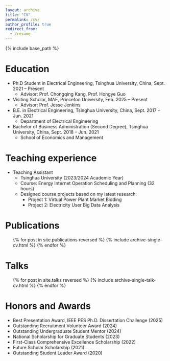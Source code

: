 ```yaml
---
layout: archive
title: "CV"
permalink: /cv/
author_profile: true
redirect_from:
  - /resume
---
```


{% include base_path %}

Education
======
* Ph.D Student in Electrical Engineering, Tsinghua University, China, Sept. 2021 – Present
  * Advisor: Prof. Chongqing Kang, Prof. Hongye Guo
* Visiting Scholar, MAE, Princeton University, Feb. 2025 – Present
  * Advisor: Prof. Jesse Jenkins
* B.E. in Electrical Engineering, Tsinghua University, China, Sept. 2017 – Jun. 2021
  * Department of Electrical Engineering
* Bachelor of Business Administration (Second Degree), Tsinghua University, China, Sept. 2018 – Jun. 2021
  * School of Economics and Management


Teaching experience
======
* Teaching Assistant
  * Tsinghua University (2023/2024 Academic Year)
  * Course: Energy Internet Operation Scheduling and Planning (32 hours)
  * Designed course projects based on my latest research:
    * Project 1: Virtual Power Plant Market Bidding
    * Project 2: Electricity User Big Data Analysis
  

Publications
======
  <ul>{% for post in site.publications reversed %}
    {% include archive-single-cv.html %}
  {% endfor %}</ul>
  
Talks
======
  <ul>{% for post in site.talks reversed %}
    {% include archive-single-talk-cv.html  %}
  {% endfor %}</ul>
  

Honors and Awards
======
* Best Presentation Award, IEEE PES Ph.D. Dissertation Challenge (2025)
* Outstanding Recruitment Volunteer Award (2024)
* Outstanding Undergraduate Student Mentor (2024)
* National Scholarship for Graduate Students (2023)
* First-Class Comprehensive Excellence Scholarship (2022)
* Future Scholar Scholarship (2021)
* Outstanding Student Leader Award (2020)

